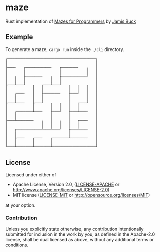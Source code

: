 # maze

Rust implementation of [Mazes for Programmers](https://pragprog.com/book/jbmaze/mazes-for-programmers) by [Jamis Buck](https://github.com/jamis)

## Example

To generate a maze, `cargo run` inside the `./cli` directory.

```
┌───────────────────────────────────────┐
│                                       │
├───╴   ┌───────────╴   ┌───────╴   ╷   │
│       │               │           │   │
│   ╷   ├───────╴   ╷   ├───────────┘   │
│   │   │           │   │               │
├───┴───┘   ╷   ┌───┴───┘   ╷   ╷   ╷   │
│           │   │           │   │   │   │
│   ┌───╴   │   ├───────╴   ├───┘   │   │
│   │       │   │           │       │   │
├───┴───╴   ├───┘   ╷   ╷   │   ┌───┘   │
│           │       │   │   │   │       │
│   ┌───────┴───╴   ├───┘   ├───┴───╴   │
│   │               │       │           │
├───┴───────╴   ╷   │   ╷   │   ┌───╴   │
│               │   │   │   │   │       │
│   ┌───────────┴───┴───┘   ├───┴───╴   │
│   │                       │           │
│   ├───╴   ┌───╴   ┌───────┴───────╴   │
│   │       │       │                   │
└───┴───────┴───────┴───────────────────┘
```

## License

Licensed under either of

 * Apache License, Version 2.0, ([LICENSE-APACHE](LICENSE-APACHE) or http://www.apache.org/licenses/LICENSE-2.0)
 * MIT license ([LICENSE-MIT](LICENSE-MIT) or http://opensource.org/licenses/MIT)

at your option.

### Contribution

Unless you explicitly state otherwise, any contribution intentionally submitted for inclusion in the work by you, as defined in the Apache-2.0 license, shall be dual licensed as above, without any additional terms or conditions.
